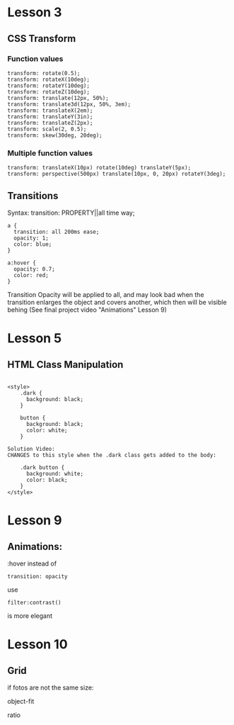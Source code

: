 # Lesson 3

## CSS Transform

### Function values

```
transform: rotate(0.5);
transform: rotateX(10deg);
transform: rotateY(10deg);
transform: rotateZ(10deg);
transform: translate(12px, 50%);
transform: translate3d(12px, 50%, 3em);
transform: translateX(2em);
transform: translateY(3in);
transform: translateZ(2px);
transform: scale(2, 0.5);
transform: skew(30deg, 20deg);
```

### Multiple function values

```
transform: translateX(10px) rotate(10deg) translateY(5px);
transform: perspective(500px) translate(10px, 0, 20px) rotateY(3deg);
```

## Transitions

Syntax:
transition: PROPERTY||all time way;

```
a {
  transition: all 200ms ease;
  opacity: 1;
  color: blue;
}

a:hover {
  opacity: 0.7;
  color: red;
}
```

Transition Opacity will be applied to all, and may look bad when the transition enlarges the object and covers another, which then will be visible behing (See final project video "Animations" Lesson 9)

# Lesson 5

## HTML Class Manipulation

```

<style>
    .dark {
      background: black;
    }

    button {
      background: black;
      color: white;
    }
```

    Solution Video:
    CHANGES to this style when the .dark class gets added to the body:

```
    .dark button {
      background: white;
      color: black;
    }
</style>
```

# Lesson 9

## Animations:

:hover instead of

```
transition: opacity
```

use

```
filter:contrast()
```

is more elegant

# Lesson 10

## Grid

if fotos are not the same size:

object-fit

ratio
